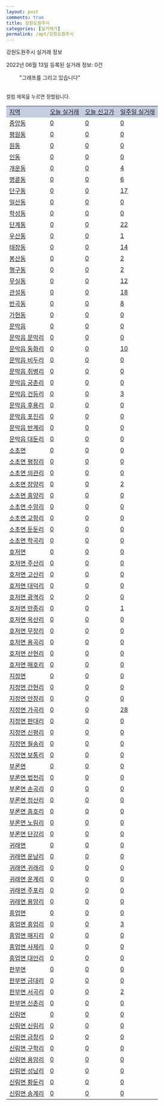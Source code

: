 ```yaml
---
layout: post
comments: true
title: 강원도원주시
categories: [실거래가]
permalink: /apt/강원도원주시
---
```


강원도원주시 실거래 정보

2022년 06월 13일 등록된 실거래 정보: 0건

<!--<script async src="https://pagead2.googlesyndication.com/pagead/js/adsbygoogle.js?client=ca-pub-3485438051770037"
 crossorigin="anonymous"></script>-->

<script type="text/javascript">
  google.charts.load('current', {'packages':['corechart']});
  google.charts.setOnLoadCallback(drawChart);

  function drawChart() {
    var data = google.visualization.arrayToDataTable([['거래일', '매매', '전월세', '전매'], ['21-01', 23, 10, 0], ['21-02', 0, 1, 0], ['21-03', 0, 1, 0], ['21-04', 0, 24, 0], ['21-05', 51, 93, 0], ['21-06', 700, 460, 6], ['21-07', 957, 600, 18], ['21-08', 1395, 640, 39], ['21-09', 1229, 653, 61], ['21-10', 1121, 749, 230], ['21-11', 596, 664, 173], ['21-12', 479, 1065, 165], ['22-01', 380, 862, 54], ['22-02', 519, 887, 28], ['22-03', 684, 664, 44], ['22-04', 649, 661, 23], ['22-05', 575, 657, 25], ['22-06', 82, 122, 12]]);

    var options = {
      title: '최근 1년간 유형별 거래량 추이',
      legend: { position: 'bottom' }
    };

    setTimeout(function() {
        var chart = new google.visualization.LineChart(document.getElementById('columnchart_material'));
        chart.draw(data, (options));
        document.getElementById('loading').style.display = 'none';
        var dayLabel = (new Date()).getDay();
        if (dayLabel < 2) {
            sorttable.innerSortFunction.apply(document.getElementById('week'), []);
            sorttable.innerSortFunction.apply(document.getElementById('week'), []);        
        }
        else {
            sorttable.innerSortFunction.apply(document.getElementById('today'), []);
            sorttable.innerSortFunction.apply(document.getElementById('today'), []);
        }
    }, 200);

  }
</script>

<div id="loading" style="z-index:20; display: block; margin-left: 35px">"그래프를 그리고 있습니다"</div>
<div id="columnchart_material" style="width: 95%; margin-left: -35px; display: block"></div>
<!--<div style="width: 95%; margin-left: -35px; display: block">
      <script async src="https://pagead2.googlesyndication.com/pagead/js/adsbygoogle.js?client=ca-pub-3485438051770037"
          crossorigin="anonymous"></script>
      <ins class="adsbygoogle"
          style="display:block"
          data-ad-format="fluid"
          data-ad-layout-key="-fb+5w+4e-db+86"
          data-ad-client="ca-pub-3485438051770037"
          data-ad-slot="1827090281"></ins>
      <script>
          (adsbygoogle = window.adsbygoogle || []).push({});
      </script>
</div>-->
<br>

<font size='small' style='font-size: small;'>컬럼 제목을 누르면 정렬됩니다.</font>
<table class="sortable">
  <tr style='background-color: rgba(114, 132, 186,0.4);'>
    <td id="region"><a href="#">지역</a></td>
    <td id="today"><a href="#">오늘 실거래</a></td>
    <td id="today_new"><a href="#">오늘 신고가</a></td>
    <td id="week"><a href="#">일주일 실거래</a></td>
  </tr>

  
  <tr class="item">
    <td><a href="강원도원주시중앙동">중앙동</a></td>
    <td><a href="강원도원주시중앙동">0</a></td>
    <td><a href="강원도원주시중앙동">0</a></td>
    <td><a href="강원도원주시중앙동">0</a></td>
  </tr>
    

  <tr class="item">
    <td><a href="강원도원주시평원동">평원동</a></td>
    <td><a href="강원도원주시평원동">0</a></td>
    <td><a href="강원도원주시평원동">0</a></td>
    <td><a href="강원도원주시평원동">0</a></td>
  </tr>
    

  <tr class="item">
    <td><a href="강원도원주시원동">원동</a></td>
    <td><a href="강원도원주시원동">0</a></td>
    <td><a href="강원도원주시원동">0</a></td>
    <td><a href="강원도원주시원동">0</a></td>
  </tr>
    

  <tr class="item">
    <td><a href="강원도원주시인동">인동</a></td>
    <td><a href="강원도원주시인동">0</a></td>
    <td><a href="강원도원주시인동">0</a></td>
    <td><a href="강원도원주시인동">0</a></td>
  </tr>
    

  <tr class="item">
    <td><a href="강원도원주시개운동">개운동</a></td>
    <td><a href="강원도원주시개운동">0</a></td>
    <td><a href="강원도원주시개운동">0</a></td>
    <td><a href="강원도원주시개운동">4</a></td>
  </tr>
    

  <tr class="item">
    <td><a href="강원도원주시명륜동">명륜동</a></td>
    <td><a href="강원도원주시명륜동">0</a></td>
    <td><a href="강원도원주시명륜동">0</a></td>
    <td><a href="강원도원주시명륜동">6</a></td>
  </tr>
    

  <tr class="item">
    <td><a href="강원도원주시단구동">단구동</a></td>
    <td><a href="강원도원주시단구동">0</a></td>
    <td><a href="강원도원주시단구동">0</a></td>
    <td><a href="강원도원주시단구동">17</a></td>
  </tr>
    

  <tr class="item">
    <td><a href="강원도원주시일산동">일산동</a></td>
    <td><a href="강원도원주시일산동">0</a></td>
    <td><a href="강원도원주시일산동">0</a></td>
    <td><a href="강원도원주시일산동">0</a></td>
  </tr>
    

  <tr class="item">
    <td><a href="강원도원주시학성동">학성동</a></td>
    <td><a href="강원도원주시학성동">0</a></td>
    <td><a href="강원도원주시학성동">0</a></td>
    <td><a href="강원도원주시학성동">0</a></td>
  </tr>
    

  <tr class="item">
    <td><a href="강원도원주시단계동">단계동</a></td>
    <td><a href="강원도원주시단계동">0</a></td>
    <td><a href="강원도원주시단계동">0</a></td>
    <td><a href="강원도원주시단계동">22</a></td>
  </tr>
    

  <tr class="item">
    <td><a href="강원도원주시우산동">우산동</a></td>
    <td><a href="강원도원주시우산동">0</a></td>
    <td><a href="강원도원주시우산동">0</a></td>
    <td><a href="강원도원주시우산동">1</a></td>
  </tr>
    

  <tr class="item">
    <td><a href="강원도원주시태장동">태장동</a></td>
    <td><a href="강원도원주시태장동">0</a></td>
    <td><a href="강원도원주시태장동">0</a></td>
    <td><a href="강원도원주시태장동">14</a></td>
  </tr>
    

  <tr class="item">
    <td><a href="강원도원주시봉산동">봉산동</a></td>
    <td><a href="강원도원주시봉산동">0</a></td>
    <td><a href="강원도원주시봉산동">0</a></td>
    <td><a href="강원도원주시봉산동">2</a></td>
  </tr>
    

  <tr class="item">
    <td><a href="강원도원주시행구동">행구동</a></td>
    <td><a href="강원도원주시행구동">0</a></td>
    <td><a href="강원도원주시행구동">0</a></td>
    <td><a href="강원도원주시행구동">2</a></td>
  </tr>
    

  <tr class="item">
    <td><a href="강원도원주시무실동">무실동</a></td>
    <td><a href="강원도원주시무실동">0</a></td>
    <td><a href="강원도원주시무실동">0</a></td>
    <td><a href="강원도원주시무실동">12</a></td>
  </tr>
    

  <tr class="item">
    <td><a href="강원도원주시관설동">관설동</a></td>
    <td><a href="강원도원주시관설동">0</a></td>
    <td><a href="강원도원주시관설동">0</a></td>
    <td><a href="강원도원주시관설동">18</a></td>
  </tr>
    

  <tr class="item">
    <td><a href="강원도원주시반곡동">반곡동</a></td>
    <td><a href="강원도원주시반곡동">0</a></td>
    <td><a href="강원도원주시반곡동">0</a></td>
    <td><a href="강원도원주시반곡동">8</a></td>
  </tr>
    

  <tr class="item">
    <td><a href="강원도원주시가현동">가현동</a></td>
    <td><a href="강원도원주시가현동">0</a></td>
    <td><a href="강원도원주시가현동">0</a></td>
    <td><a href="강원도원주시가현동">0</a></td>
  </tr>
    

  <tr class="item">
    <td><a href="강원도원주시문막읍">문막읍</a></td>
    <td><a href="강원도원주시문막읍">0</a></td>
    <td><a href="강원도원주시문막읍">0</a></td>
    <td><a href="강원도원주시문막읍">0</a></td>
  </tr>
    

  <tr class="item">
    <td><a href="강원도원주시문막읍문막리">문막읍 문막리</a></td>
    <td><a href="강원도원주시문막읍문막리">0</a></td>
    <td><a href="강원도원주시문막읍문막리">0</a></td>
    <td><a href="강원도원주시문막읍문막리">0</a></td>
  </tr>
    

  <tr class="item">
    <td><a href="강원도원주시문막읍동화리">문막읍 동화리</a></td>
    <td><a href="강원도원주시문막읍동화리">0</a></td>
    <td><a href="강원도원주시문막읍동화리">0</a></td>
    <td><a href="강원도원주시문막읍동화리">10</a></td>
  </tr>
    

  <tr class="item">
    <td><a href="강원도원주시문막읍비두리">문막읍 비두리</a></td>
    <td><a href="강원도원주시문막읍비두리">0</a></td>
    <td><a href="강원도원주시문막읍비두리">0</a></td>
    <td><a href="강원도원주시문막읍비두리">0</a></td>
  </tr>
    

  <tr class="item">
    <td><a href="강원도원주시문막읍취병리">문막읍 취병리</a></td>
    <td><a href="강원도원주시문막읍취병리">0</a></td>
    <td><a href="강원도원주시문막읍취병리">0</a></td>
    <td><a href="강원도원주시문막읍취병리">0</a></td>
  </tr>
    

  <tr class="item">
    <td><a href="강원도원주시문막읍궁촌리">문막읍 궁촌리</a></td>
    <td><a href="강원도원주시문막읍궁촌리">0</a></td>
    <td><a href="강원도원주시문막읍궁촌리">0</a></td>
    <td><a href="강원도원주시문막읍궁촌리">0</a></td>
  </tr>
    

  <tr class="item">
    <td><a href="강원도원주시문막읍건등리">문막읍 건등리</a></td>
    <td><a href="강원도원주시문막읍건등리">0</a></td>
    <td><a href="강원도원주시문막읍건등리">0</a></td>
    <td><a href="강원도원주시문막읍건등리">3</a></td>
  </tr>
    

  <tr class="item">
    <td><a href="강원도원주시문막읍후용리">문막읍 후용리</a></td>
    <td><a href="강원도원주시문막읍후용리">0</a></td>
    <td><a href="강원도원주시문막읍후용리">0</a></td>
    <td><a href="강원도원주시문막읍후용리">0</a></td>
  </tr>
    

  <tr class="item">
    <td><a href="강원도원주시문막읍포진리">문막읍 포진리</a></td>
    <td><a href="강원도원주시문막읍포진리">0</a></td>
    <td><a href="강원도원주시문막읍포진리">0</a></td>
    <td><a href="강원도원주시문막읍포진리">0</a></td>
  </tr>
    

  <tr class="item">
    <td><a href="강원도원주시문막읍반계리">문막읍 반계리</a></td>
    <td><a href="강원도원주시문막읍반계리">0</a></td>
    <td><a href="강원도원주시문막읍반계리">0</a></td>
    <td><a href="강원도원주시문막읍반계리">0</a></td>
  </tr>
    

  <tr class="item">
    <td><a href="강원도원주시문막읍대둔리">문막읍 대둔리</a></td>
    <td><a href="강원도원주시문막읍대둔리">0</a></td>
    <td><a href="강원도원주시문막읍대둔리">0</a></td>
    <td><a href="강원도원주시문막읍대둔리">0</a></td>
  </tr>
    

  <tr class="item">
    <td><a href="강원도원주시소초면">소초면</a></td>
    <td><a href="강원도원주시소초면">0</a></td>
    <td><a href="강원도원주시소초면">0</a></td>
    <td><a href="강원도원주시소초면">0</a></td>
  </tr>
    

  <tr class="item">
    <td><a href="강원도원주시소초면평장리">소초면 평장리</a></td>
    <td><a href="강원도원주시소초면평장리">0</a></td>
    <td><a href="강원도원주시소초면평장리">0</a></td>
    <td><a href="강원도원주시소초면평장리">0</a></td>
  </tr>
    

  <tr class="item">
    <td><a href="강원도원주시소초면의관리">소초면 의관리</a></td>
    <td><a href="강원도원주시소초면의관리">0</a></td>
    <td><a href="강원도원주시소초면의관리">0</a></td>
    <td><a href="강원도원주시소초면의관리">0</a></td>
  </tr>
    

  <tr class="item">
    <td><a href="강원도원주시소초면장양리">소초면 장양리</a></td>
    <td><a href="강원도원주시소초면장양리">0</a></td>
    <td><a href="강원도원주시소초면장양리">0</a></td>
    <td><a href="강원도원주시소초면장양리">2</a></td>
  </tr>
    

  <tr class="item">
    <td><a href="강원도원주시소초면흥양리">소초면 흥양리</a></td>
    <td><a href="강원도원주시소초면흥양리">0</a></td>
    <td><a href="강원도원주시소초면흥양리">0</a></td>
    <td><a href="강원도원주시소초면흥양리">0</a></td>
  </tr>
    

  <tr class="item">
    <td><a href="강원도원주시소초면수암리">소초면 수암리</a></td>
    <td><a href="강원도원주시소초면수암리">0</a></td>
    <td><a href="강원도원주시소초면수암리">0</a></td>
    <td><a href="강원도원주시소초면수암리">0</a></td>
  </tr>
    

  <tr class="item">
    <td><a href="강원도원주시소초면교항리">소초면 교항리</a></td>
    <td><a href="강원도원주시소초면교항리">0</a></td>
    <td><a href="강원도원주시소초면교항리">0</a></td>
    <td><a href="강원도원주시소초면교항리">0</a></td>
  </tr>
    

  <tr class="item">
    <td><a href="강원도원주시소초면둔둔리">소초면 둔둔리</a></td>
    <td><a href="강원도원주시소초면둔둔리">0</a></td>
    <td><a href="강원도원주시소초면둔둔리">0</a></td>
    <td><a href="강원도원주시소초면둔둔리">0</a></td>
  </tr>
    

  <tr class="item">
    <td><a href="강원도원주시소초면학곡리">소초면 학곡리</a></td>
    <td><a href="강원도원주시소초면학곡리">0</a></td>
    <td><a href="강원도원주시소초면학곡리">0</a></td>
    <td><a href="강원도원주시소초면학곡리">0</a></td>
  </tr>
    

  <tr class="item">
    <td><a href="강원도원주시호저면">호저면</a></td>
    <td><a href="강원도원주시호저면">0</a></td>
    <td><a href="강원도원주시호저면">0</a></td>
    <td><a href="강원도원주시호저면">0</a></td>
  </tr>
    

  <tr class="item">
    <td><a href="강원도원주시호저면주산리">호저면 주산리</a></td>
    <td><a href="강원도원주시호저면주산리">0</a></td>
    <td><a href="강원도원주시호저면주산리">0</a></td>
    <td><a href="강원도원주시호저면주산리">0</a></td>
  </tr>
    

  <tr class="item">
    <td><a href="강원도원주시호저면고산리">호저면 고산리</a></td>
    <td><a href="강원도원주시호저면고산리">0</a></td>
    <td><a href="강원도원주시호저면고산리">0</a></td>
    <td><a href="강원도원주시호저면고산리">0</a></td>
  </tr>
    

  <tr class="item">
    <td><a href="강원도원주시호저면대덕리">호저면 대덕리</a></td>
    <td><a href="강원도원주시호저면대덕리">0</a></td>
    <td><a href="강원도원주시호저면대덕리">0</a></td>
    <td><a href="강원도원주시호저면대덕리">0</a></td>
  </tr>
    

  <tr class="item">
    <td><a href="강원도원주시호저면광격리">호저면 광격리</a></td>
    <td><a href="강원도원주시호저면광격리">0</a></td>
    <td><a href="강원도원주시호저면광격리">0</a></td>
    <td><a href="강원도원주시호저면광격리">0</a></td>
  </tr>
    

  <tr class="item">
    <td><a href="강원도원주시호저면만종리">호저면 만종리</a></td>
    <td><a href="강원도원주시호저면만종리">0</a></td>
    <td><a href="강원도원주시호저면만종리">0</a></td>
    <td><a href="강원도원주시호저면만종리">1</a></td>
  </tr>
    

  <tr class="item">
    <td><a href="강원도원주시호저면옥산리">호저면 옥산리</a></td>
    <td><a href="강원도원주시호저면옥산리">0</a></td>
    <td><a href="강원도원주시호저면옥산리">0</a></td>
    <td><a href="강원도원주시호저면옥산리">0</a></td>
  </tr>
    

  <tr class="item">
    <td><a href="강원도원주시호저면무장리">호저면 무장리</a></td>
    <td><a href="강원도원주시호저면무장리">0</a></td>
    <td><a href="강원도원주시호저면무장리">0</a></td>
    <td><a href="강원도원주시호저면무장리">0</a></td>
  </tr>
    

  <tr class="item">
    <td><a href="강원도원주시호저면용곡리">호저면 용곡리</a></td>
    <td><a href="강원도원주시호저면용곡리">0</a></td>
    <td><a href="강원도원주시호저면용곡리">0</a></td>
    <td><a href="강원도원주시호저면용곡리">0</a></td>
  </tr>
    

  <tr class="item">
    <td><a href="강원도원주시호저면산현리">호저면 산현리</a></td>
    <td><a href="강원도원주시호저면산현리">0</a></td>
    <td><a href="강원도원주시호저면산현리">0</a></td>
    <td><a href="강원도원주시호저면산현리">0</a></td>
  </tr>
    

  <tr class="item">
    <td><a href="강원도원주시호저면매호리">호저면 매호리</a></td>
    <td><a href="강원도원주시호저면매호리">0</a></td>
    <td><a href="강원도원주시호저면매호리">0</a></td>
    <td><a href="강원도원주시호저면매호리">0</a></td>
  </tr>
    

  <tr class="item">
    <td><a href="강원도원주시지정면">지정면</a></td>
    <td><a href="강원도원주시지정면">0</a></td>
    <td><a href="강원도원주시지정면">0</a></td>
    <td><a href="강원도원주시지정면">0</a></td>
  </tr>
    

  <tr class="item">
    <td><a href="강원도원주시지정면간현리">지정면 간현리</a></td>
    <td><a href="강원도원주시지정면간현리">0</a></td>
    <td><a href="강원도원주시지정면간현리">0</a></td>
    <td><a href="강원도원주시지정면간현리">0</a></td>
  </tr>
    

  <tr class="item">
    <td><a href="강원도원주시지정면안창리">지정면 안창리</a></td>
    <td><a href="강원도원주시지정면안창리">0</a></td>
    <td><a href="강원도원주시지정면안창리">0</a></td>
    <td><a href="강원도원주시지정면안창리">0</a></td>
  </tr>
    

  <tr class="item">
    <td><a href="강원도원주시지정면가곡리">지정면 가곡리</a></td>
    <td><a href="강원도원주시지정면가곡리">0</a></td>
    <td><a href="강원도원주시지정면가곡리">0</a></td>
    <td><a href="강원도원주시지정면가곡리">28</a></td>
  </tr>
    

  <tr class="item">
    <td><a href="강원도원주시지정면판대리">지정면 판대리</a></td>
    <td><a href="강원도원주시지정면판대리">0</a></td>
    <td><a href="강원도원주시지정면판대리">0</a></td>
    <td><a href="강원도원주시지정면판대리">0</a></td>
  </tr>
    

  <tr class="item">
    <td><a href="강원도원주시지정면신평리">지정면 신평리</a></td>
    <td><a href="강원도원주시지정면신평리">0</a></td>
    <td><a href="강원도원주시지정면신평리">0</a></td>
    <td><a href="강원도원주시지정면신평리">0</a></td>
  </tr>
    

  <tr class="item">
    <td><a href="강원도원주시지정면월송리">지정면 월송리</a></td>
    <td><a href="강원도원주시지정면월송리">0</a></td>
    <td><a href="강원도원주시지정면월송리">0</a></td>
    <td><a href="강원도원주시지정면월송리">0</a></td>
  </tr>
    

  <tr class="item">
    <td><a href="강원도원주시지정면보통리">지정면 보통리</a></td>
    <td><a href="강원도원주시지정면보통리">0</a></td>
    <td><a href="강원도원주시지정면보통리">0</a></td>
    <td><a href="강원도원주시지정면보통리">0</a></td>
  </tr>
    

  <tr class="item">
    <td><a href="강원도원주시부론면">부론면</a></td>
    <td><a href="강원도원주시부론면">0</a></td>
    <td><a href="강원도원주시부론면">0</a></td>
    <td><a href="강원도원주시부론면">0</a></td>
  </tr>
    

  <tr class="item">
    <td><a href="강원도원주시부론면법천리">부론면 법천리</a></td>
    <td><a href="강원도원주시부론면법천리">0</a></td>
    <td><a href="강원도원주시부론면법천리">0</a></td>
    <td><a href="강원도원주시부론면법천리">0</a></td>
  </tr>
    

  <tr class="item">
    <td><a href="강원도원주시부론면손곡리">부론면 손곡리</a></td>
    <td><a href="강원도원주시부론면손곡리">0</a></td>
    <td><a href="강원도원주시부론면손곡리">0</a></td>
    <td><a href="강원도원주시부론면손곡리">0</a></td>
  </tr>
    

  <tr class="item">
    <td><a href="강원도원주시부론면정산리">부론면 정산리</a></td>
    <td><a href="강원도원주시부론면정산리">0</a></td>
    <td><a href="강원도원주시부론면정산리">0</a></td>
    <td><a href="강원도원주시부론면정산리">0</a></td>
  </tr>
    

  <tr class="item">
    <td><a href="강원도원주시부론면흥호리">부론면 흥호리</a></td>
    <td><a href="강원도원주시부론면흥호리">0</a></td>
    <td><a href="강원도원주시부론면흥호리">0</a></td>
    <td><a href="강원도원주시부론면흥호리">0</a></td>
  </tr>
    

  <tr class="item">
    <td><a href="강원도원주시부론면노림리">부론면 노림리</a></td>
    <td><a href="강원도원주시부론면노림리">0</a></td>
    <td><a href="강원도원주시부론면노림리">0</a></td>
    <td><a href="강원도원주시부론면노림리">0</a></td>
  </tr>
    

  <tr class="item">
    <td><a href="강원도원주시부론면단강리">부론면 단강리</a></td>
    <td><a href="강원도원주시부론면단강리">0</a></td>
    <td><a href="강원도원주시부론면단강리">0</a></td>
    <td><a href="강원도원주시부론면단강리">0</a></td>
  </tr>
    

  <tr class="item">
    <td><a href="강원도원주시귀래면">귀래면</a></td>
    <td><a href="강원도원주시귀래면">0</a></td>
    <td><a href="강원도원주시귀래면">0</a></td>
    <td><a href="강원도원주시귀래면">0</a></td>
  </tr>
    

  <tr class="item">
    <td><a href="강원도원주시귀래면운남리">귀래면 운남리</a></td>
    <td><a href="강원도원주시귀래면운남리">0</a></td>
    <td><a href="강원도원주시귀래면운남리">0</a></td>
    <td><a href="강원도원주시귀래면운남리">0</a></td>
  </tr>
    

  <tr class="item">
    <td><a href="강원도원주시귀래면귀래리">귀래면 귀래리</a></td>
    <td><a href="강원도원주시귀래면귀래리">0</a></td>
    <td><a href="강원도원주시귀래면귀래리">0</a></td>
    <td><a href="강원도원주시귀래면귀래리">0</a></td>
  </tr>
    

  <tr class="item">
    <td><a href="강원도원주시귀래면운계리">귀래면 운계리</a></td>
    <td><a href="강원도원주시귀래면운계리">0</a></td>
    <td><a href="강원도원주시귀래면운계리">0</a></td>
    <td><a href="강원도원주시귀래면운계리">0</a></td>
  </tr>
    

  <tr class="item">
    <td><a href="강원도원주시귀래면주포리">귀래면 주포리</a></td>
    <td><a href="강원도원주시귀래면주포리">0</a></td>
    <td><a href="강원도원주시귀래면주포리">0</a></td>
    <td><a href="강원도원주시귀래면주포리">0</a></td>
  </tr>
    

  <tr class="item">
    <td><a href="강원도원주시귀래면용암리">귀래면 용암리</a></td>
    <td><a href="강원도원주시귀래면용암리">0</a></td>
    <td><a href="강원도원주시귀래면용암리">0</a></td>
    <td><a href="강원도원주시귀래면용암리">0</a></td>
  </tr>
    

  <tr class="item">
    <td><a href="강원도원주시흥업면">흥업면</a></td>
    <td><a href="강원도원주시흥업면">0</a></td>
    <td><a href="강원도원주시흥업면">0</a></td>
    <td><a href="강원도원주시흥업면">0</a></td>
  </tr>
    

  <tr class="item">
    <td><a href="강원도원주시흥업면흥업리">흥업면 흥업리</a></td>
    <td><a href="강원도원주시흥업면흥업리">0</a></td>
    <td><a href="강원도원주시흥업면흥업리">0</a></td>
    <td><a href="강원도원주시흥업면흥업리">3</a></td>
  </tr>
    

  <tr class="item">
    <td><a href="강원도원주시흥업면매지리">흥업면 매지리</a></td>
    <td><a href="강원도원주시흥업면매지리">0</a></td>
    <td><a href="강원도원주시흥업면매지리">0</a></td>
    <td><a href="강원도원주시흥업면매지리">0</a></td>
  </tr>
    

  <tr class="item">
    <td><a href="강원도원주시흥업면사제리">흥업면 사제리</a></td>
    <td><a href="강원도원주시흥업면사제리">0</a></td>
    <td><a href="강원도원주시흥업면사제리">0</a></td>
    <td><a href="강원도원주시흥업면사제리">0</a></td>
  </tr>
    

  <tr class="item">
    <td><a href="강원도원주시흥업면대안리">흥업면 대안리</a></td>
    <td><a href="강원도원주시흥업면대안리">0</a></td>
    <td><a href="강원도원주시흥업면대안리">0</a></td>
    <td><a href="강원도원주시흥업면대안리">0</a></td>
  </tr>
    

  <tr class="item">
    <td><a href="강원도원주시판부면">판부면</a></td>
    <td><a href="강원도원주시판부면">0</a></td>
    <td><a href="강원도원주시판부면">0</a></td>
    <td><a href="강원도원주시판부면">0</a></td>
  </tr>
    

  <tr class="item">
    <td><a href="강원도원주시판부면금대리">판부면 금대리</a></td>
    <td><a href="강원도원주시판부면금대리">0</a></td>
    <td><a href="강원도원주시판부면금대리">0</a></td>
    <td><a href="강원도원주시판부면금대리">0</a></td>
  </tr>
    

  <tr class="item">
    <td><a href="강원도원주시판부면서곡리">판부면 서곡리</a></td>
    <td><a href="강원도원주시판부면서곡리">0</a></td>
    <td><a href="강원도원주시판부면서곡리">0</a></td>
    <td><a href="강원도원주시판부면서곡리">2</a></td>
  </tr>
    

  <tr class="item">
    <td><a href="강원도원주시판부면신촌리">판부면 신촌리</a></td>
    <td><a href="강원도원주시판부면신촌리">0</a></td>
    <td><a href="강원도원주시판부면신촌리">0</a></td>
    <td><a href="강원도원주시판부면신촌리">0</a></td>
  </tr>
    

  <tr class="item">
    <td><a href="강원도원주시신림면">신림면</a></td>
    <td><a href="강원도원주시신림면">0</a></td>
    <td><a href="강원도원주시신림면">0</a></td>
    <td><a href="강원도원주시신림면">0</a></td>
  </tr>
    

  <tr class="item">
    <td><a href="강원도원주시신림면신림리">신림면 신림리</a></td>
    <td><a href="강원도원주시신림면신림리">0</a></td>
    <td><a href="강원도원주시신림면신림리">0</a></td>
    <td><a href="강원도원주시신림면신림리">0</a></td>
  </tr>
    

  <tr class="item">
    <td><a href="강원도원주시신림면금창리">신림면 금창리</a></td>
    <td><a href="강원도원주시신림면금창리">0</a></td>
    <td><a href="강원도원주시신림면금창리">0</a></td>
    <td><a href="강원도원주시신림면금창리">0</a></td>
  </tr>
    

  <tr class="item">
    <td><a href="강원도원주시신림면구학리">신림면 구학리</a></td>
    <td><a href="강원도원주시신림면구학리">0</a></td>
    <td><a href="강원도원주시신림면구학리">0</a></td>
    <td><a href="강원도원주시신림면구학리">0</a></td>
  </tr>
    

  <tr class="item">
    <td><a href="강원도원주시신림면용암리">신림면 용암리</a></td>
    <td><a href="강원도원주시신림면용암리">0</a></td>
    <td><a href="강원도원주시신림면용암리">0</a></td>
    <td><a href="강원도원주시신림면용암리">0</a></td>
  </tr>
    

  <tr class="item">
    <td><a href="강원도원주시신림면성남리">신림면 성남리</a></td>
    <td><a href="강원도원주시신림면성남리">0</a></td>
    <td><a href="강원도원주시신림면성남리">0</a></td>
    <td><a href="강원도원주시신림면성남리">0</a></td>
  </tr>
    

  <tr class="item">
    <td><a href="강원도원주시신림면황둔리">신림면 황둔리</a></td>
    <td><a href="강원도원주시신림면황둔리">0</a></td>
    <td><a href="강원도원주시신림면황둔리">0</a></td>
    <td><a href="강원도원주시신림면황둔리">0</a></td>
  </tr>
    

  <tr class="item">
    <td><a href="강원도원주시신림면송계리">신림면 송계리</a></td>
    <td><a href="강원도원주시신림면송계리">0</a></td>
    <td><a href="강원도원주시신림면송계리">0</a></td>
    <td><a href="강원도원주시신림면송계리">0</a></td>
  </tr>
    


</table>


    